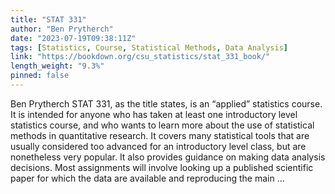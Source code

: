 ```yaml
---
title: "STAT 331"
author: "Ben Prytherch"
date: "2023-07-19T09:38:11Z"
tags: [Statistics, Course, Statistical Methods, Data Analysis]
link: "https://bookdown.org/csu_statistics/stat_331_book/"
length_weight: "9.3%"
pinned: false
---
```


Ben Prytherch STAT 331, as the title states, is an “applied” statistics course. It is intended for anyone who has taken at least one introductory level statistics course, and who wants to learn more about the use of statistical methods in quantitative research. It covers many statistical tools that are usually considered too advanced for an introductory level class, but are nonetheless very popular. It also provides guidance on making data analysis decisions. Most assignments will involve looking up a published scientific paper for which the data are available and reproducing the main ...
